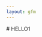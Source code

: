 ```yaml
---
layout: gfm
---
```


<link rel="stylesheet" type="text/css" href="/css/fb-comments.css">
# HELLO1
<script type="text/javascript" src="http://code.jquery.com/jquery-latest.min.js"></script>
<script type="text/javascript" src="/js/fb-comments.js"></script>

<div class="fb-comments" colorscheme="dark"></div>

